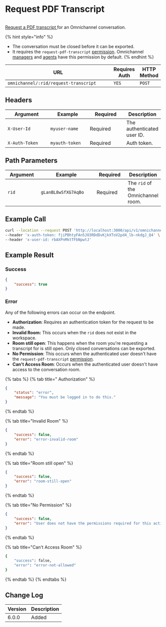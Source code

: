 # Request PDF Transcript

<figure><img src="../../../../../../../.gitbook/assets/enterprise.jpg" alt=""><figcaption></figcaption></figure>

[Request a PDF transcript ](https://docs.rocket.chat/use-rocket.chat/omnichannel-agents-guides/omnichannel-conversation#to-export-the-transcript-as-pdf)for an Omnichannel conversation.

{% hint style="info" %}
* The conversation must be closed before it can be exported.
* It requires the `request-pdf-transcript` [permission](https://docs.rocket.chat/use-rocket.chat/workspace-administration/permissions). Omnichannel [managers](https://docs.rocket.chat/use-rocket.chat/omnichannel/managers) and [agents](https://docs.rocket.chat/use-rocket.chat/omnichannel/agents) have this permission by default.
{% endhint %}

<table><thead><tr><th width="356.3333333333333">URL</th><th>Requires Auth</th><th>HTTP Method</th></tr></thead><tbody><tr><td><code>omnichannel/:rid/request-transcript</code></td><td><code>YES</code></td><td><code>POST</code></td></tr></tbody></table>

## Headers

<table><thead><tr><th width="179">Argument</th><th width="169">Example</th><th width="143">Required</th><th>Description</th></tr></thead><tbody><tr><td><code>X-User-Id</code></td><td><code>myuser-name</code></td><td>Required</td><td>The authenticated user ID.</td></tr><tr><td><code>X-Auth-Token</code></td><td><code>myauth-token</code></td><td>Required</td><td>Auth token.</td></tr></tbody></table>

## Path Parameters

<table><thead><tr><th width="152">Argument</th><th width="277">Example</th><th width="149">Required</th><th>Description</th></tr></thead><tbody><tr><td><code>rid</code></td><td><code>gLanBL8wSfXG7AqBo</code></td><td>Required</td><td>The <code>rid</code> of the Omnichannel room.</td></tr></tbody></table>

## Example Call

```bash
curl --location --request POST 'http://localhost:3000/api/v1/omnichannel/teSNo3QPv4ebudmab/request-transcript' \
--header 'x-auth-token: fjiPBhtyFAn5JO3RDdDvKjkXToV2pd4_lb-nkdgJ_Q4' \
--header 'x-user-id: rbAXPnMktTFbNpwtJ'
```

## Example Result

### Success

```json
{
    "success": true
}
```

### Error

Any of the following errors can occur on the endpoint.

* **Authorization**: Requires an authentication token for the request to be made.
* **Invalid Room:** This occurs when the `rid` does not exist in the workspace.
* **Room still open**: This happens when the room you're requesting a transcript for is still open. Only closed conversations can be exported.
* **No Permission**: This occurs when the authenticated user doesn't have the  `request-pdf-transcript` [permission](https://docs.rocket.chat/use-rocket.chat/workspace-administration/permissions).
* **Can't Access Room**: Occurs when the authenticated user doesn't have access to the conversation room.

{% tabs %}
{% tab title=" Authorization" %}
```json
{
    "status": "error",
    "message": "You must be logged in to do this."
}
```
{% endtab %}

{% tab title="Invalid Room" %}
```json
{
    "success": false,
    "error": "error-invalid-room"
}
```
{% endtab %}

{% tab title="Room still open" %}
```json
{
    "success": false,
    "error": "room-still-open"
}
```
{% endtab %}

{% tab title="No Permission" %}
```json
{
    "success": false,
    "error": "User does not have the permissions required for this action [error-unauthorized]"
}
```
{% endtab %}

{% tab title="Can't Access Room" %}
```bash
{
    "success": false,
    "error": "error-not-allowed"
}
```
{% endtab %}
{% endtabs %}

## Change Log

| Version | Description |
| ------- | ----------- |
| 6.0.0   | Added       |
